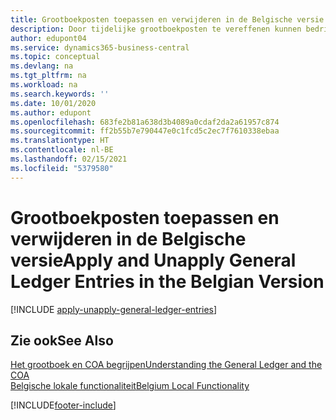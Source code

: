 ```yaml
---
title: Grootboekposten toepassen en verwijderen in de Belgische versie
description: Door tijdelijke grootboekposten te vereffenen kunnen bedrijven werken met tijdelijke rekeningen en transferrekeningen in het grootboek. Tijdelijke en transferrekeningen worden gebruikt om tijdelijke posten op te slaan die op verdere verwerking in het grootboek wachten.
author: edupont04
ms.service: dynamics365-business-central
ms.topic: conceptual
ms.devlang: na
ms.tgt_pltfrm: na
ms.workload: na
ms.search.keywords: ''
ms.date: 10/01/2020
ms.author: edupont
ms.openlocfilehash: 683fe2b81a638d3b4089a0cdaf2da2a61957c874
ms.sourcegitcommit: ff2b55b7e790447e0c1fcd5c2ec7f7610338ebaa
ms.translationtype: HT
ms.contentlocale: nl-BE
ms.lasthandoff: 02/15/2021
ms.locfileid: "5379580"
---
```

# <a name="apply-and-unapply-general-ledger-entries-in-the-belgian-version"></a><span data-ttu-id="2b07a-104">Grootboekposten toepassen en verwijderen in de Belgische versie</span><span class="sxs-lookup"><span data-stu-id="2b07a-104">Apply and Unapply General Ledger Entries in the Belgian Version</span></span>

[!INCLUDE [apply-unapply-general-ledger-entries](../includes/BENL/apply-unapply-general-ledger-entries.md)]

## <a name="see-also"></a><span data-ttu-id="2b07a-105">Zie ook</span><span class="sxs-lookup"><span data-stu-id="2b07a-105">See Also</span></span>

[<span data-ttu-id="2b07a-106">Het grootboek en COA begrijpen</span><span class="sxs-lookup"><span data-stu-id="2b07a-106">Understanding the General Ledger and the COA</span></span>](../../finance-general-ledger.md)  
[<span data-ttu-id="2b07a-107">Belgische lokale functionaliteit</span><span class="sxs-lookup"><span data-stu-id="2b07a-107">Belgium Local Functionality</span></span>](belgium-local-functionality.md)


[!INCLUDE[footer-include](../../includes/footer-banner.md)]